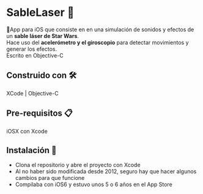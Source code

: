 <h1>SableLaser 📱</h1>
<p>
📍App para iOS que consiste en en una simulación de sonidos y efectos de un <strong>sable láser de Star Wars</strong>.
<br>Hace uso del <strong>acelerómetro y el giroscopio</strong> para detectar movimientos y generar los efectos. 
<br>Escrito en Objective-C</p>

<h2>Construido con 🛠️</h2>
<p>XCode | Objective-C</p>

<h2>Pre-requisitos 📋</h2>
<p>iOSX con Xcode</p>

<h2>Instalación 🔧</h2>
<ul>
    <li>Clona el repositorio y abre el proyecto con Xcode</li>
    <li>Al no haber sido modificada desde 2012, seguro hay que hacer algunos cambios para que funcione</li>
    <li>Compilaba con iOS6 y estuvo unos 5 o 6 años en el App Store</li>
</ul>